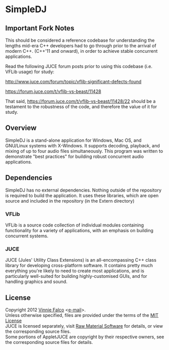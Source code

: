 # SimpleDJ

## Important Fork Notes

This should be considered a reference codebase for understanding the lengths
mid-era C++ developers had to go through prior to the arrival of modern C++.
(C++'11 and onward), in order to achieve stable concurrent applications. 

Read the following JUCE forum posts prior to using this
codebase (i.e. VFLib usage) for study:

http://www.juce.com/forum/topic/vflib-significant-defects-found

https://forum.juce.com/t/vflib-vs-beast/11428

That said, https://forum.juce.com/t/vflib-vs-beast/11428/22 should be a 
testament to the robustness of the code, and therefore the value of it for study.

## Overview

SimpleDJ is a stand-alone application for Windows, Mac OS, and GNU/Linux
systems with X-Windows. It supports decoding, playback, and mixing of up
to four audio files simultaneously. This program was written to demonstrate
"best practices" for building robust concurrent audio applications.

## Dependencies

SimpleDJ has no external dependencies. Nothing outside of the repository
is required to build the application. It uses these libraries, which are
open source and included in the repository (in the Extern directory)

### VFLib

VFLib is a source code collection of individual modules containing
functionality for a variety of applications, with an emphasis on building
concurrent systems.

### JUCE

JUCE (Jules' Utility Class Extensions) is an all-encompassing C++ class
library for developing cross-platform software. It contains pretty much
everything you're likely to need to create most applications, and is
particularly well-suited for building highly-customised GUIs, and for
handling graphics and sound.

## License

Copyright 2012 [Vinnie Falco][1] <[e-mail][2]>.<br>
Unless otherwise specified, files are provided under the terms of the
[MIT License][3]<br>
JUCE is licensed separately, visit [Raw Material Software][4] for details,
or view the corresponding source files.<br>
Some portions of AppletJUCE are copyright by their respective owners, see the
corresponding source files for details.

[1]: http://vinniefalco.com "Vinnie Falco's Home Page"
[2]: mailto:vinnie.falco@gmail.com "Vinnie Falco's Email"
[3]: http://www.opensource.org/licenses/MIT
[4]: http://www.rawmaterialsoftware.com/juce.php "JUCE"

